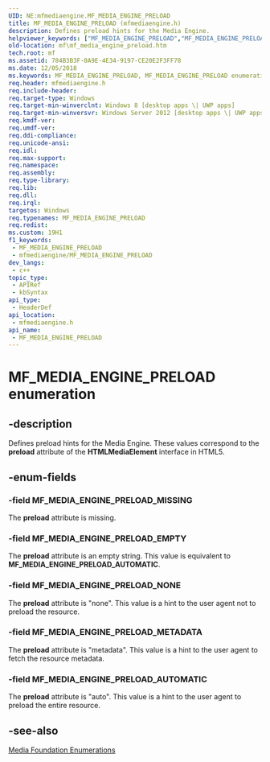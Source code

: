 ```yaml
---
UID: NE:mfmediaengine.MF_MEDIA_ENGINE_PRELOAD
title: MF_MEDIA_ENGINE_PRELOAD (mfmediaengine.h)
description: Defines preload hints for the Media Engine.
helpviewer_keywords: ["MF_MEDIA_ENGINE_PRELOAD","MF_MEDIA_ENGINE_PRELOAD enumeration [Media Foundation]","MF_MEDIA_ENGINE_PRELOAD_AUTOMATIC","MF_MEDIA_ENGINE_PRELOAD_EMPTY","MF_MEDIA_ENGINE_PRELOAD_METADATA","MF_MEDIA_ENGINE_PRELOAD_MISSING","MF_MEDIA_ENGINE_PRELOAD_NONE","mf.mf_media_engine_preload","mfmediaengine/MF_MEDIA_ENGINE_PRELOAD","mfmediaengine/MF_MEDIA_ENGINE_PRELOAD_AUTOMATIC","mfmediaengine/MF_MEDIA_ENGINE_PRELOAD_EMPTY","mfmediaengine/MF_MEDIA_ENGINE_PRELOAD_METADATA","mfmediaengine/MF_MEDIA_ENGINE_PRELOAD_MISSING","mfmediaengine/MF_MEDIA_ENGINE_PRELOAD_NONE"]
old-location: mf\mf_media_engine_preload.htm
tech.root: mf
ms.assetid: 784B3B3F-0A9E-4E34-9197-CE20E2F3FF78
ms.date: 12/05/2018
ms.keywords: MF_MEDIA_ENGINE_PRELOAD, MF_MEDIA_ENGINE_PRELOAD enumeration [Media Foundation], MF_MEDIA_ENGINE_PRELOAD_AUTOMATIC, MF_MEDIA_ENGINE_PRELOAD_EMPTY, MF_MEDIA_ENGINE_PRELOAD_METADATA, MF_MEDIA_ENGINE_PRELOAD_MISSING, MF_MEDIA_ENGINE_PRELOAD_NONE, mf.mf_media_engine_preload, mfmediaengine/MF_MEDIA_ENGINE_PRELOAD, mfmediaengine/MF_MEDIA_ENGINE_PRELOAD_AUTOMATIC, mfmediaengine/MF_MEDIA_ENGINE_PRELOAD_EMPTY, mfmediaengine/MF_MEDIA_ENGINE_PRELOAD_METADATA, mfmediaengine/MF_MEDIA_ENGINE_PRELOAD_MISSING, mfmediaengine/MF_MEDIA_ENGINE_PRELOAD_NONE
req.header: mfmediaengine.h
req.include-header: 
req.target-type: Windows
req.target-min-winverclnt: Windows 8 [desktop apps \| UWP apps]
req.target-min-winversvr: Windows Server 2012 [desktop apps \| UWP apps]
req.kmdf-ver: 
req.umdf-ver: 
req.ddi-compliance: 
req.unicode-ansi: 
req.idl: 
req.max-support: 
req.namespace: 
req.assembly: 
req.type-library: 
req.lib: 
req.dll: 
req.irql: 
targetos: Windows
req.typenames: MF_MEDIA_ENGINE_PRELOAD
req.redist: 
ms.custom: 19H1
f1_keywords:
 - MF_MEDIA_ENGINE_PRELOAD
 - mfmediaengine/MF_MEDIA_ENGINE_PRELOAD
dev_langs:
 - c++
topic_type:
 - APIRef
 - kbSyntax
api_type:
 - HeaderDef
api_location:
 - mfmediaengine.h
api_name:
 - MF_MEDIA_ENGINE_PRELOAD
---
```


# MF_MEDIA_ENGINE_PRELOAD enumeration


## -description

Defines preload hints for the Media Engine. These values correspond to the <b>preload</b> attribute of the <b>HTMLMediaElement</b> interface in HTML5.

## -enum-fields

### -field MF_MEDIA_ENGINE_PRELOAD_MISSING

The <b>preload</b> attribute is missing.

### -field MF_MEDIA_ENGINE_PRELOAD_EMPTY

The <b>preload</b> attribute is an empty string. This value is equivalent to <b>MF_MEDIA_ENGINE_PRELOAD_AUTOMATIC</b>.

### -field MF_MEDIA_ENGINE_PRELOAD_NONE

The <b>preload</b> attribute is "none". This value is a hint to the user agent not to preload the resource.

### -field MF_MEDIA_ENGINE_PRELOAD_METADATA

The <b>preload</b> attribute is "metadata". This value is a hint to the user agent to fetch the resource metadata.

### -field MF_MEDIA_ENGINE_PRELOAD_AUTOMATIC

The <b>preload</b> attribute is "auto". This value is a hint to the user agent to preload the entire resource.

## -see-also

<a href="https://docs.microsoft.com/windows/desktop/medfound/media-foundation-enumerations">Media Foundation Enumerations</a>

